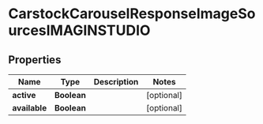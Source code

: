 

# CarstockCarouselResponseImageSourcesIMAGINSTUDIO


## Properties

| Name | Type | Description | Notes |
|------------ | ------------- | ------------- | -------------|
|**active** | **Boolean** |  |  [optional] |
|**available** | **Boolean** |  |  [optional] |



